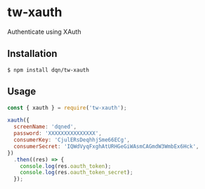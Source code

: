 # tw-xauth

Authenticate using XAuth

## Installation

```
$ npm install dqn/tw-xauth
```

## Usage

```js
const { xauth } = require('tw-xauth');

xauth({
  screenName: 'dqned',
  password: 'XXXXXXXXXXXXXXX',
  consumerKey: 'CjulERsDeqhhjSme66ECg',
  consumerSecret: 'IQWdVyqFxghAtURHGeGiWAsmCAGmdW3WmbEx6Hck',
})
  .then((res) => {
    console.log(res.oauth_token);
    console.log(res.oauth_token_secret);
  });
```
